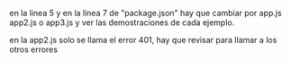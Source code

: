 en la linea 5 y en la linea 7 de "package.json" hay que cambiar por app.js app2.js o app3.js y ver las demostraciones de cada ejemplo.

en la app2.js solo se llama el error 401, hay que revisar para llamar a los otros errores